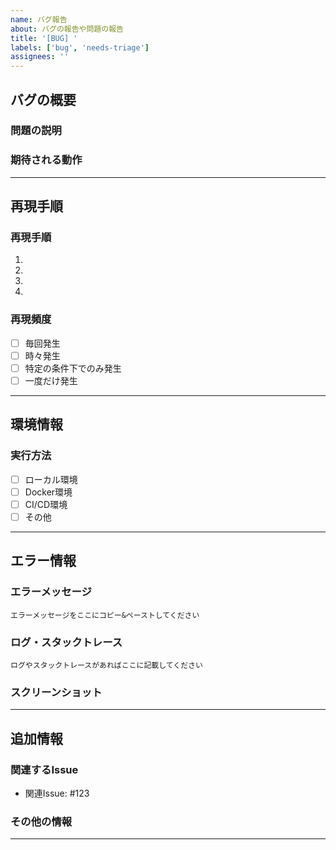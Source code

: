 ```yaml
---
name: バグ報告
about: バグの報告や問題の報告
title: '[BUG] '
labels: ['bug', 'needs-triage']
assignees: ''
---
```


## バグの概要

### **問題の説明**
<!-- どのような問題が発生しているかを詳しく説明してください -->

### **期待される動作**
<!-- 正常な場合、どのような動作をするべきかを説明してください -->

---

## 再現手順

### **再現手順**
1. 
2. 
3. 
4. 

### **再現頻度**
<!-- どの程度の頻度で発生するかを選択してください -->
- [ ] 毎回発生
- [ ] 時々発生
- [ ] 特定の条件下でのみ発生
- [ ] 一度だけ発生

---

## 環境情報

### **実行方法**
- [ ] ローカル環境
- [ ] Docker環境
- [ ] CI/CD環境
- [ ] その他

---

## エラー情報

### **エラーメッセージ**
```
エラーメッセージをここにコピー&ペーストしてください
```

### **ログ・スタックトレース**
```
ログやスタックトレースがあればここに記載してください
```

### **スクリーンショット**
<!-- エラーのスクリーンショットがあれば添付してください -->

---


## 追加情報

### **関連するIssue**
<!-- 関連するIssueがあれば記載してください -->
- 関連Issue: #123

### **その他の情報**
<!-- その他、問題解決に役立ちそうな情報があれば記載してください -->

---
